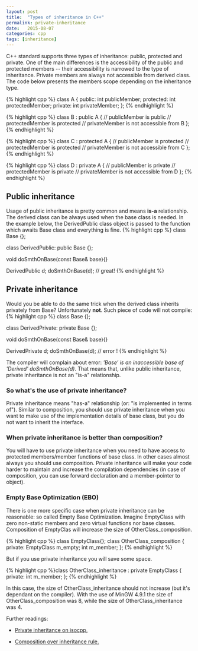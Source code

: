 ```yaml
---
layout: post
title:  "Types of inheritance in C++"
permalink: private-inheritance
date:   2015-08-07
categories: cpp
tags: [inheritance]
---
```

C++ standard supports three types of inheritance: public, protected and private. One of the main differences is the accessibility of the public and protected members -- their accessibility is narrowed to the type of inheritance. Private members are always not accessible from derived class. The code below presents the members scope depending on the inheritance type.

{% highlight cpp %}
class A 
{
public:
    int publicMember;
protected:
    int protectedMember;
private:
    int privateMember;
};
{% endhighlight %}

{% highlight cpp %}
class B : public A
{
    // publicMember is public
    // protectedMember is protected
    // privateMember is not accessible from B
};
{% endhighlight %}

{% highlight cpp %}
class C : protected A
{
    // publicMember is protected
    // protectedMember is protected
    // privateMember is not accessible from C
};
{% endhighlight %}

{% highlight cpp %}
class D : private A
{
    // publicMember is private
    // protectedMember is private
    // privateMember is not accessible from D
};
{% endhighlight %}


## Public inheritance
Usage of public inheritance is pretty common and means **is-a** relationship. The derived class can be always used when the base class is needed. In the example below, the DerivedPublic class object is passed to the function which awaits Base class and everything is fine.
{% highlight cpp %}
class Base {};

class DerivedPublic: public Base {};

void doSmthOnBase(const Base& base){}

DerivedPublic d;
doSmthOnBase(d); // great!
{% endhighlight %}

## Private inheritance
Would you be able to do the same trick when the derived class inherits privately from Base? Unfortunately **not**. Such piece of code will not compile:
{% highlight cpp %}
class Base {};

class DerivedPrivate: private Base {};

void doSmthOnBase(const Base& base){}

DerivedPrivate d;
doSmthOnBase(d); // error !
{% endhighlight %}

The compiler will complain about error: <em>'Base' is an inaccessible base of 'Derived' doSmthOnBase(d)</em>. 
That means that, unlike public inheritance, private inheritance is not an "is-a" relationship.

### So what's the use of private inheritance?
Private inheritance means "has-a" relationship (or: "is implemented in terms of"). Similar to composition, you should use private inheritance when you want to make use of the implementation details of base class, but you do not want to inherit the interface.

### When private inheritance is better than composition?
You will have to use private inheritance when you need to have access to protected members/member functions of base class. In other cases almost always you should use composition. Private inheritance will make your code harder to maintain and increase the compilation dependencies (in case of composition, you can use forward declaration and a member-pointer to object).

### Empty Base Optimization (EBO)
There is one more specific case when private inheritance can be reasonable: so called Empty Base Optimization. Imagine EmptyClass with zero non-static members and zero virtual functions nor base classes. Composition of EmptyClas will increase the size of OtherClass_composition.

{% highlight cpp %}
class EmptyClass{};
class OtherClass_composition 
{ 
    private: 
        EmptyClass m_empty; 
        int m_member;
};
{% endhighlight %}

But if you use private inheritance you will save some space.

{% highlight cpp %}class OtherClass_inheritance : private EmptyClass
{   
    private: 
        int m_member;
};
{% endhighlight %}

In this case, the size of OtherClass_inheritance should not increase (but it's dependant on the compiler). With the use of MinGW 4.9.1 the size of OtherClass_composition was 8, while the size of OtherClass_inheritance was 4.

Further readings:

+ <a href="https://isocpp.org/wiki/faq/private-inheritance" target="_blank">Private inheritance on isocpp,</a>

+ <a href="https://en.wikipedia.org/wiki/Composition_over_inheritance" target="_blank">Composition over inheritance rule.</a>
